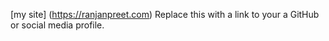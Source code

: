 [my site] (https://ranjanpreet.com) Replace this with a link to your a GitHub or social media profile.

